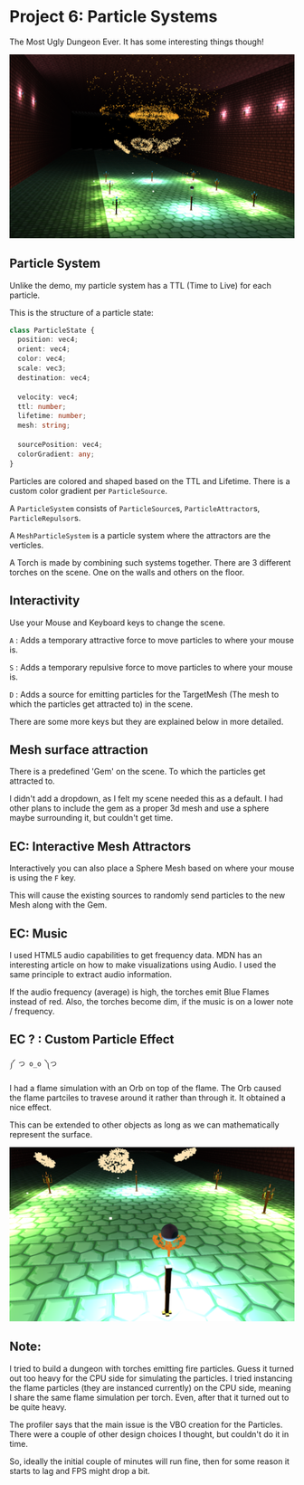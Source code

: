 Project 6: Particle Systems
=============================

The Most Ugly Dungeon Ever. It has some interesting things though!

![](images/img_1.png)


## Particle System

Unlike the demo, my particle system has a TTL (Time to Live) for each particle.

This is the structure of a particle state:
```typescript
class ParticleState {
  position: vec4;
  orient: vec4;
  color: vec4;
  scale: vec3;
  destination: vec4;

  velocity: vec4;
  ttl: number;
  lifetime: number;
  mesh: string;

  sourcePosition: vec4;
  colorGradient: any;
}
```

Particles are colored and shaped based on the TTL and Lifetime. There is a custom color gradient per `ParticleSource`.

A `ParticleSystem` consists of `ParticleSource`s, `ParticleAttractor`s, `ParticleRepulsor`s.

A `MeshParticleSystem` is a particle system where the attractors are the verticles.

A Torch is made by combining such systems together. There are 3 different torches on the scene. One on the walls and others on the floor.


## Interactivity

Use your Mouse and Keyboard keys to change the scene.

`A` : Adds a temporary attractive force to move particles to where your mouse is.

`S` : Adds a temporary repulsive force to move particles to where your mouse is.

`D` : Adds a source for emitting particles for the TargetMesh (The mesh to which the particles get attracted to) in the scene.

There are some more keys but they are explained below in more detailed.


## Mesh surface attraction

There is a predefined 'Gem' on the scene. To which the particles get attracted to.

I didn't add a dropdown, as I felt my scene needed this as a default. I had other plans to include the gem as a proper 3d mesh and use a sphere maybe surrounding it, but couldn't get time.


## EC: Interactive Mesh Attractors

Interactively you can also place a Sphere Mesh based on where your mouse is using the `F` key.

This will cause the existing sources to randomly send particles to the new Mesh along with the Gem.


## EC: Music

I used HTML5 audio capabilities to get frequency data. MDN has an interesting article on how to make visualizations using Audio. I used the same principle to extract audio information.

If the audio frequency (average) is high, the torches emit Blue Flames instead of red. Also, the torches become dim, if the music is on a lower note / frequency.


## EC ? : Custom Particle Effect

`༼ つ o_o ༽つ`

I had a flame simulation with an Orb on top of the flame. The Orb caused the flame partciles to travese around it rather than through it. It obtained a nice effect.

This can be extended to other objects as long as we can mathematically represent the surface.

![](images/img_2.png)


## Note:

I tried to build a dungeon with torches emitting fire particles. Guess it turned out too heavy for the CPU side for simulating the particles. I tried instancing the flame particles (they are instanced currently) on the CPU side, meaning I share the same flame simulation per torch. Even, after that it turned out to be quite heavy.

The profiler says that the main issue is the VBO creation for the Particles. There were a couple of other design choices I thought, but couldn't do it in time.

So, ideally the initial couple of minutes will run fine, then for some reason it starts to lag and FPS might drop a bit.